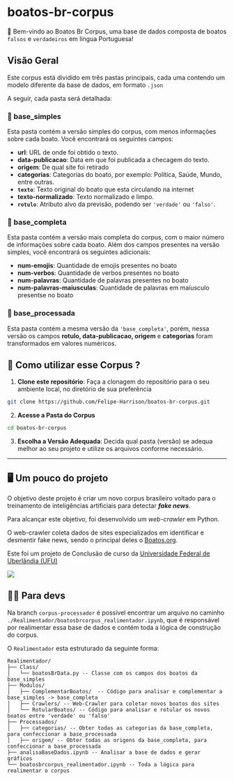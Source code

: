 # boatos-br-corpus
👋 Bem-vindo ao Boatos Br Corpus, uma base de dados composta de boatos `falsos` e `verdadeiros` em língua Portuguesa!

## Visão Geral
Este corpus está dividido em três pastas principais, cada uma contendo um modelo diferente da base de dados, em formato `.json`

A seguir, cada pasta será detalhada:

### 📁 base_simples
Esta pasta contém a versão simples do corpus, com menos informações sobre cada boato. Você encontrará os seguintes campos:

- **url**: URL de onde foi obtido o texto.
- **data-publicacao**: Data em que foi publicada a checagem do texto.
- **origem**:  De qual site foi retirado
- **categorias**: Categorias do boato, por exemplo: Política, Saúde, Mundo, entre outras.
- **`texto`**: Texto original do boato que esta circulando na internet
- **texto-normalizado**: Texto normalizado e limpo.
- **`rotulo`**: Atributo alvo da previsão, podendo ser `'verdade'` ou `'falso'`.

### 📁 base_completa
Esta pasta contém a versão mais completa do corpus, com o maior número de informações sobre cada boato. Além dos campos presentes na versão simples, você encontrará os seguintes adicionais:
- **num-emojis**: Quantidade de emojis presentes no boato
- **num-verbos**: Quantidade de verbos presentes no boato
- **num-palavras**: Quantidade de palavras presentes no boato
- **num-palavras-maiusculas**: Quantidade de palavras em maíusculo presentse no boato 
  
### 📁 base_processada
Esta pasta contém a mesma versão da `'base_completa'`, porém, nessa versão os campos **rotulo, data-publicacao, origem** e **categorias** foram transformados em valores numéricos.

## 🤔 Como utilizar esse Corpus ?

1. **Clone este repositório**: Faça a clonagem do repositório para o seu ambiente local, no diretório de sua preferência
```bash
git clone https://github.com/Felipe-Harrison/boatos-br-corpus.git
```
2. **Acesse a Pasta do Corpus**
```bash
cd boatos-br-corpus
```
3. **Escolha a Versão Adequada**: Decida qual pasta (versão) se adequa melhor ao seu projeto e utilize os arquivos conforme necessário.
---

## 🖥️ Um pouco do projeto
O objetivo deste projeto é criar um novo corpus brasileiro voltado para o treinamento de inteligências artificiais para detectar ***fake news***.

Para alcançar este objetivo, foi desenvolvido um *web-crawler* em Python.

O web-crawler coleta dados de sites especializados em identificar e desmentir fake news, sendo o principal deles o [Boatos.org](https://www.boatos.org/).

Este foi um projeto de Conclusão de curso da [Universidade Federal de Uberlândia (UFU)](https://facom.ufu.br/graduacao/sistemas-de-informacao-campus-santa-monica)

<a href="https://repositorio.ufu.br/handle/123456789/44215" target="_blank"><img src="https://img.shields.io/badge/TCC-007DBA?style=for-the-badge&logo=googledocs&logoColor=white" target="_blank"></a>  

## 🧑‍💻 Para devs

Na branch `corpus-processador` é possível encontrar um arquivo no caminho `./Realimentador/boatosbrcorpus_realimentador.ipynb`, que é responsável por realimentar essa base de dados e contém toda a lógica de construção do corpus.

O `Realimentador` esta estruturado da seguinte forma:

```
Realimentador/
├── Class/
│   └── boatosBrData.py -- Classe com os campos dos boatos da base_simples
├── Modulos/
│   ├── ComplementarBoatos/  -- Código para analisar e complementar a base_simples -> base_completa
│   ├── Crawlers/ -- Web-Crawler para coletar novos boatos dos sites
│   └── RotularBoatos/ -- Código para analisar e rotular os novos boatos entre 'verdade' ou 'falso'
├── Processados/
│   ├── categorias/ -- Obter todas as categorias da base_completa, para confeccionar a base_processada
│   ├── origem/ -- Obter todas as origens da base_completa, para confeccionar a base_processada
├── analisaBaseDados.ipynb -- Analisar a base de dados e gerar gráficos
└── boatosbrcorpus_realimentador.ipynb -- Toda a lógica para realimentar o corpus
```
